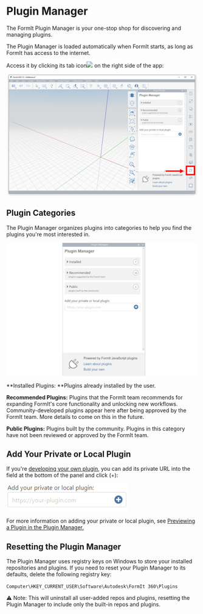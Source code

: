 # Plugin Manager

The FormIt Plugin Manager is your one-stop shop for discovering and managing plugins.

The Plugin Manager is loaded automatically when FormIt starts, as long as FormIt has access to the internet.

Access it by clicking its tab icon![](https://formit3d.github.io/FormItExamplePlugins/docs/images/PluginManagerTab.PNG) on the right side of the app:

![](../../.gitbook/assets/c1.PNG)

## Plugin Categories

The Plugin Manager organizes plugins into categories to help you find the plugins you're most interested in.

![](<../../.gitbook/assets/d10 (1).PNG>)

**Installed Plugins: **Plugins already installed by the user.&#x20;

**Recommended Plugins:** Plugins that the FormIt team recommends for expanding FormIt's core functionality and unlocking new workflows. Community-developed plugins appear here after being approved by the FormIt team. More details to come on this in the future.

**Public Plugins:** Plugins built by the community. Plugins in this category have not been reviewed or approved by the FormIt team.

## Add Your Private or Local Plugin

If you're [developing your own plugin](https://formit3d.github.io/FormItExamplePlugins/docs/HowToBuild.html), you can add its private URL into the field at the bottom of the panel and click (+):

![](../../.gitbook/assets/d4.PNG)

For more information on adding your private or local plugin, see [Previewing a Plugin in the Plugin Manager. ](../how-to-develop-plug-ins/advanced-development/previewing-a-plugin-in-the-plugin-manager.md)

## Resetting the Plugin Manager

The Plugin Manager uses registry keys on Windows to store your installed repositories and plugins. If you need to reset your Plugin Manager to its defaults, delete the following registry key:

`Computer\HKEY_CURRENT_USER\Software\Autodesk\FormIt 360\Plugins`

⚠️ Note: This will uninstall all user-added repos and plugins, resetting the Plugin Manager to include only the built-in repos and plugins.

